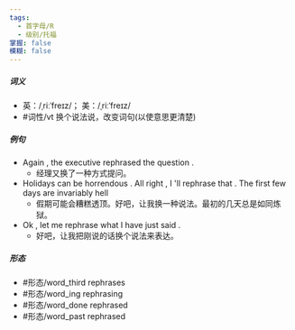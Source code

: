 ```yaml
---
tags:
  - 首字母/R
  - 级别/托福
掌握: false
模糊: false
---
```

##### 词义
- 英：/ˌriːˈfreɪz/； 美：/ˌriːˈfreɪz/
- #词性/vt  换个说法说，改变词句(以使意思更清楚)
##### 例句
- Again , the executive rephrased the question .
	- 经理又换了一种方式提问。
- Holidays can be horrendous . All right , I 'll rephrase that . The first few days are invariably hell
	- 假期可能会糟糕透顶。好吧，让我换一种说法。最初的几天总是如同炼狱。
- Ok , let me rephrase what I have just said .
	- 好吧，让我把刚说的话换个说法来表达。
##### 形态
- #形态/word_third rephrases
- #形态/word_ing rephrasing
- #形态/word_done rephrased
- #形态/word_past rephrased
